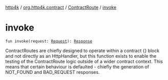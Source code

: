 [http4k](../../index.md) / [org.http4k.contract](../index.md) / [ContractRoute](index.md) / [invoke](./invoke.md)

# invoke

`fun invoke(request: `[`Request`](../../org.http4k.core/-request/index.md)`): `[`Response`](../../org.http4k.core/-response/index.md)

ContractRoutes are chiefly designed to operate within a contract {} block and not directly as an HttpHandler,
but this function exists to enable the testing of the ContractRoute logic outside of a wider contract context.
This means that certain behaviour is defaulted - chiefly the generation of NOT_FOUND and BAD_REQUEST responses.

